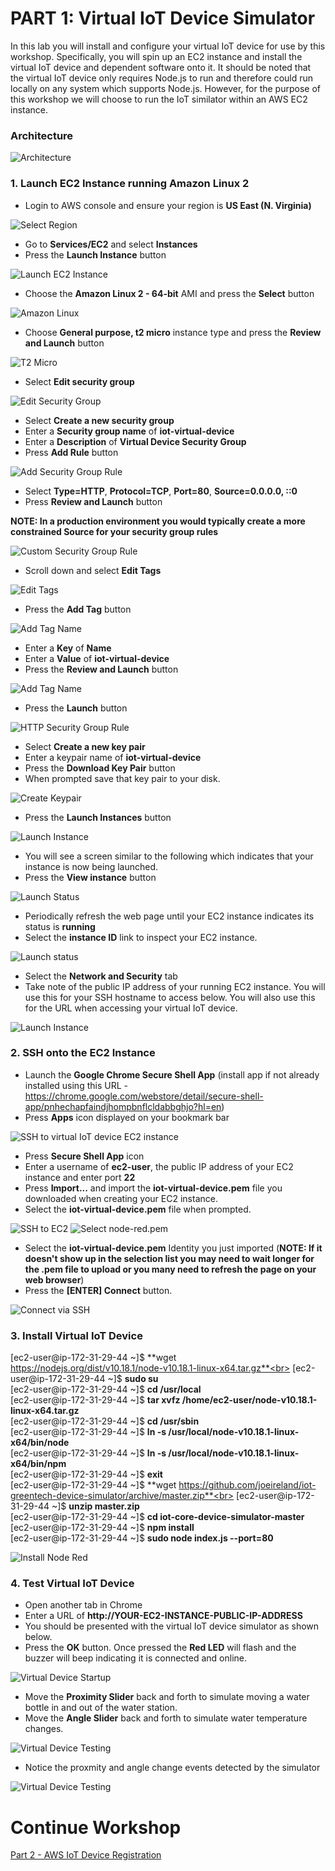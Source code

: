 # PART 1: Virtual IoT Device Simulator

In this lab you will install and configure your virtual IoT device for use by this workshop. Specifically, you will spin up an EC2 instance and install the virtual IoT device and dependent software onto it. It should be noted that the virtual IoT device only requires Node.js to run and therefore could run locally on any system which supports Node.js. However, for the purpose of this workshop we will choose to run the IoT similator within an AWS EC2 instance.

### Architecture


   ![Architecture](images/architecture-virtual-device.png)

### 1. Launch EC2 Instance running Amazon Linux 2

   - Login to AWS console and ensure your region is **US East (N. Virginia)**


   ![Select Region](images/select-region.png)


   - Go to **Services/EC2** and select **Instances**
   - Press the **Launch Instance** button


   ![Launch EC2 Instance](images/launch-ec2.png)

   - Choose the **Amazon Linux 2 - 64-bit** AMI and press the **Select** button


   ![Amazon Linux](images/amazon-linux.png)

   - Choose **General purpose, t2 micro** instance type and press the **Review and Launch** button


   ![T2 Micro](images/t2-micro.png)

   - Select **Edit security group**


   ![Edit Security Group](images/edit-security-group.png)

   - Select **Create a new security group**
   - Enter a **Security group name** of **iot-virtual-device**
   - Enter a **Description** of **Virtual Device Security Group**
   - Press **Add Rule** button


   ![Add Security Group Rule](images/add-security-group-rule-virtdev.png)

   - Select **Type=HTTP**, **Protocol=TCP**, **Port=80**, **Source=0.0.0.0, ::0**
   - Press **Review and Launch** button


   **NOTE: In a production environment you would typically create a more constrained Source for your security group rules**


   ![Custom Security Group Rule](images/security-group-rule-virtdev.png)

   - Scroll down and select **Edit Tags**


   ![Edit Tags](images/edit-tags-virtdev.png)

   - Press the **Add Tag** button


   ![Add Tag Name](images/add-tags-virtdev.png)

   - Enter a **Key** of **Name**
   - Enter a **Value** of **iot-virtual-device**
   - Press the **Review and Launch** button


   ![Add Tag Name](images/add-tags-virtdev2.png)

   - Press the **Launch** button


   ![HTTP Security Group Rule](images/launch-virtdev.png)

   - Select **Create a new key pair**
   - Enter a keypair name of **iot-virtual-device**
   - Press the **Download Key Pair** button
   - When prompted save that key pair to your disk.


   ![Create Keypair](images/create-keypair-virtdev.png)

   - Press the **Launch Instances** button


   ![Launch Instance](images/launch-instances-virtdev.png)

   - You will see a screen similar to the following which indicates that your instance is now being launched.
   - Press the **View instance** button


   ![Launch Status](images/launch-status-virtdev.png)

   - Periodically refresh the web page until your EC2 instance indicates its status is **running**
   - Select the **instance ID** link to inspect your EC2 instance.


   ![Launch status](images/ec2-instance-status-virtdev.png)

   - Select the **Network and Security** tab
   - Take note of the public IP address of your running EC2 instance. You will use this for your SSH hostname to access below. You will also use this for the URL when accessing your virtual IoT device.


   ![Launch Instance](images/ec2-instance-status-virtdev2.png)


### 2. SSH onto the EC2 Instance

   - Launch the **Google Chrome Secure Shell App** (install app if not already installed using this URL - https://chrome.google.com/webstore/detail/secure-shell-app/pnhechapfaindjhompbnflcldabbghjo?hl=en)
   - Press **Apps** icon displayed on your bookmark bar


   ![SSH to virtual IoT device EC2 instance](images/launch-ssh-app.png)
   - Press **Secure Shell App** icon
   - Enter a username of **ec2-user**, the public IP address of your EC2 instance and enter port **22**
   - Press **Import...** and import the **iot-virtual-device.pem** file you downloaded when creating your EC2 instance.
   - Select the **iot-virtual-device.pem** file when prompted.


   ![SSH to EC2](images/ssh-ec2-virtdev.png)
   ![Select node-red.pem](images/iot-virtual-device-pem.png)

   - Select the **iot-virtual-device.pem** Identity you just imported (**NOTE: If it doesn't show up in the selection list you may need to wait longer for the .pem file to upload or you many need to refresh the page on your web browser**)
   - Press the **[ENTER] Connect** button.


   ![Connect via SSH](images/select-iot-virtual-device-pem.png)

### 3. Install Virtual IoT Device

   [ec2-user@ip-172-31-29-44 ~]$ **wget https://nodejs.org/dist/v10.18.1/node-v10.18.1-linux-x64.tar.gz**<br>
   [ec2-user@ip-172-31-29-44 ~]$  **sudo su**<br>
   [ec2-user@ip-172-31-29-44 ~]$ **cd /usr/local**<br>
   [ec2-user@ip-172-31-29-44 ~]$ **tar xvfz /home/ec2-user/node-v10.18.1-linux-x64.tar.gz**<br>
   [ec2-user@ip-172-31-29-44 ~]$ **cd /usr/sbin**<br>
   [ec2-user@ip-172-31-29-44 ~]$ **ln -s /usr/local/node-v10.18.1-linux-x64/bin/node**<br>
   [ec2-user@ip-172-31-29-44 ~]$ **ln -s /usr/local/node-v10.18.1-linux-x64/bin/npm**<br>
   [ec2-user@ip-172-31-29-44 ~]$ **exit**<br>
   [ec2-user@ip-172-31-29-44 ~]$ **wget https://github.com/joeireland/iot-greentech-device-simulator/archive/master.zip**<br>
   [ec2-user@ip-172-31-29-44 ~]$ **unzip master.zip**<br>
   [ec2-user@ip-172-31-29-44 ~]$ **cd iot-core-device-simulator-master**<br>
   [ec2-user@ip-172-31-29-44 ~]$ **npm install**<br>
   [ec2-user@ip-172-31-29-44 ~]$ **sudo node index.js --port=80**<br>


   ![Install Node Red](images/install-virtual-device.png)

### 4. Test Virtual IoT Device

   - Open another tab in Chrome
   - Enter a URL of **http://YOUR-EC2-INSTANCE-PUBLIC-IP-ADDRESS**
   - You should be presented with the virtual IoT device simulator as shown below.
   - Press the **OK** button. Once pressed the **Red LED** will flash and the buzzer will beep indicating it is connected and online.


   ![Virtual Device Startup](images/iot-virtual-device-startup.png)

   - Move the **Proximity Slider** back and forth to simulate moving a water bottle in and out of the water station.
   - Move the **Angle Slider** back and forth to simulate water temperature changes.


   ![Virtual Device Testing](images/iot-virtual-device-testing.png)

   - Notice the proxmity and angle change events detected by the simulator


   ![Virtual Device Testing](images/iot-virtual-device-testing4.png)

# Continue Workshop

[Part 2 - AWS IoT Device Registration](./Workshop2-Virtual-DeviceOnboarding.md)